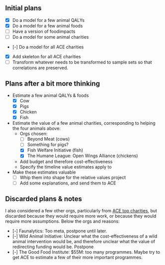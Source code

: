 ## Initial plans

- [x] Do a model for a few animal QALYs
- [x] Do a model for a few animal foods
- [ ] Have a version of foodimpacts
- [ ] Do a model for some animal charities
- [-] Do a model for all ACE charities
- [x] Add skeleton for all ACE charities
- [ ] Transform whatever needs to be transformed to sample sets so that correlations are preserved.

## Plans after a bit more thinking

- Estimate a few animal QALYs & foods
  - [x] Cow
  - [x] Pigs
  - [x] Chicken
  - [x] Fish
- Estimate the value of a few animal charities, corresponding to helping the four animals above:
  - Orgs chosen:
    - [ ] Beyond Meat (cows)
    - [ ] Something for pigs?
    - [x] Fish Welfare Initiative (fish)
    - [x] The Humane League: Open Wings Alliance (chickens)
  - Add budget and therefore cost-effectiveness 
  - Specify the timeline value estimates apply to
- Make these estimates valuable
  - [ ] Whip them into shape for the relative values project
  - [ ] Add some explanations, and send them to ACE

## Discarded plans & notes

I also considered a few other orgs, particularly from [ACE top charities](<https://animalcharityevaluators.org/donation-advice/recommended-charities/>), but discarded because they would require more work, or because they would require more assumptions. Below the orgs and reasons: 

- [-] Faunalytics: Too meta, postpone until later.
- [-] Wild Animal Initiative: Unclear what the cost-effectiveness of a wild animal intervention would be, and therefore unclear what the value of redirecting funding would be. Postpone
- [-] The Good Food Institute: $55M: too many programmes. Maybe try to get ACE to estimate a few of their more important programmes.
